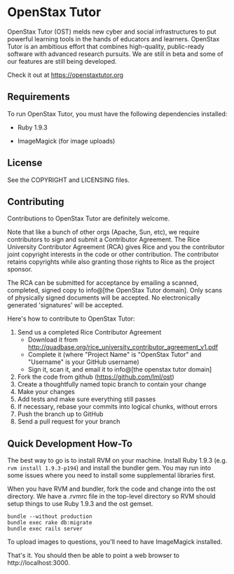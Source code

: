 <!-- Copyright 2011-2013 Rice University. Licensed under the Affero General Public 
     License version 3 or later.  See the COPYRIGHT file for details. -->

OpenStax Tutor
==============

OpenStax Tutor (OST) melds new cyber and social infrastructures to put powerful learning tools in the hands of educators and learners. OpenStax Tutor is an ambitious effort that combines high-quality, public-ready software with advanced research pursuits. We are still in beta and some of our features are still being developed.

Check it out at https://openstaxtutor.org

Requirements
------------

To run OpenStax Tutor, you must have the following dependencies installed:

 * Ruby 1.9.3
 
 * ImageMagick (for image uploads)        
        
License
-------

See the COPYRIGHT and LICENSING files.

Contributing
------------

Contributions to OpenStax Tutor are definitely welcome.

Note that like a bunch of other orgs (Apache, Sun, etc), we require contributors
to sign and submit a Contributor Agreement.  The Rice University Contributor Agreement
(RCA) gives Rice and you the contributor joint copyright interests in the code or
other contribution.  The contributor retains copyrights while also granting those 
rights to Rice as the project sponsor.

The RCA can be submitted for acceptance by emailing a scanned, completed, signed copy
to info@[the OpenStax Tutor domain].  Only scans of physically signed documents will be accepted.
No electronically generated 'signatures' will be accepted.

Here's how to contribute to OpenStax Tutor:

1. Send us a completed Rice Contributor Agreement
   * Download it from http://quadbase.org/rice_university_contributor_agreement_v1.pdf
   * Complete it (where "Project Name" is "OpenStax Tutor" and "Username" is your GitHub username)
   * Sign it, scan it, and email it to info@[the openstax tutor domain]
1. Fork the code from github (https://github.com/lml/ost)
2. Create a thoughtfully named topic branch to contain your change
3. Make your changes
4. Add tests and make sure everything still passes
5. If necessary, rebase your commits into logical chunks, without errors
6. Push the branch up to GitHub
7. Send a pull request for your branch

Quick Development How-To
------------------------

The best way to go is to install RVM on your machine.  Install Ruby 1.9.3 (e.g. `rvm install 1.9.3-p194`)
and install the bundler gem.  You may run into some issues where you need to install some supplemental
libraries first.

When you have RVM and bundler, fork the code and change into the ost directory.  We have a 
.rvmrc file in the top-level directory so RVM should setup things to use Ruby 1.9.3 and the 
ost gemset.

    bundle --without production
    bundle exec rake db:migrate
    bundle exec rails server
    
To upload images to questions, you'll need to have ImageMagick installed.

That's it.  You should then be able to point a web browser to http://localhost:3000.

